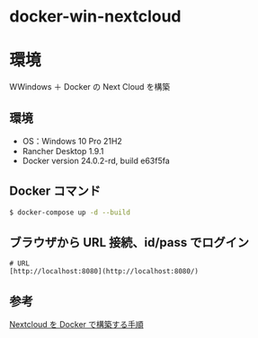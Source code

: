 # docker-win-nextcloud

# 環境

WWindows ＋ Docker の Next Cloud を構築

## 環境

- OS：Windows 10 Pro 21H2
- Rancher Desktop 1.9.1
- Docker version 24.0.2-rd, build e63f5fa

## Docker コマンド

```bash
$ docker-compose up -d --build
```

## ブラウザから URL 接続、id/pass でログイン

```
# URL
[http://localhost:8080](http://localhost:8080/)

```

## 参考

[Nextcloud を Docker で構築する手順](https://qiita.com/s_Pure/items/48d3823837e647b57091)
